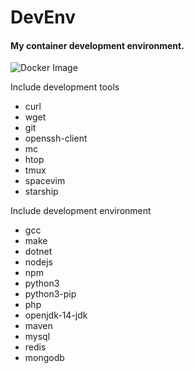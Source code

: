 # DevEnv

#### My container development environment.

![Docker Image](https://github.com/lixinyang123/DevEnv/workflows/Docker%20Image%20CI/badge.svg)

Include development tools
- curl
- wget
- git
- openssh-client
- mc
- htop
- tmux
- spacevim
- starship

Include development environment
- gcc
- make
- dotnet
- nodejs
- npm
- python3
- python3-pip
- php
- openjdk-14-jdk
- maven
- mysql
- redis
- mongodb
